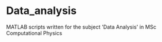 # Data_analysis
MATLAB scripts written for the subject 'Data Analysis' in MSc Computational Physics
